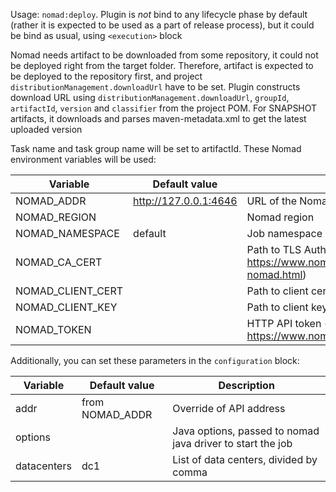 Usage: `nomad:deploy`. Plugin is *not* bind to any lifecycle phase by default (rather it is expected to be used as a part of release process), but it could be bind as usual, using `<execution>` block 

Nomad needs artifact to be downloaded from some repository, it could not be deployed right from the target folder. 
Therefore, artifact is expected to be deployed to the repository first, and project `distributionManagement.downloadUrl` have to be set.
Plugin constructs download URL using `distributionManagement.downloadUrl`, `groupId`, `artifactId`, `version` and `classifier` from the project POM. 
For SNAPSHOT artifacts, it downloads and parses maven-metadata.xml to get the latest uploaded version 

Task name and task group name will be set to artifactId. These Nomad environment variables will be used:

Variable         | Default value         | Description
-----------------|-----------------------|-----------------------------------------------
NOMAD_ADDR       | http://127.0.0.1:4646 | URL of the Nomad HTTP API
NOMAD_REGION     |                       | Nomad region  
NOMAD_NAMESPACE  | default               | Job namespace
NOMAD_CA_CERT    |                       | Path to TLS Authority certificate file (see https://www.nomadproject.io/guides/security/securing-nomad.html) 
NOMAD_CLIENT_CERT|                       | Path to client certificate file
NOMAD_CLIENT_KEY |                       | Path to client key file
NOMAD_TOKEN      |                       | HTTP API token (see https://www.nomadproject.io/guides/security/acl.html)
  
Additionally, you can set these parameters in the `configuration` block:

Variable         | Default value         | Description
-----------------|-----------------------|-----------------------------------------------
addr             | from NOMAD_ADDR       | Override of API address
options          |                       | Java options, passed to nomad java driver to start the job
datacenters      | dc1                   | List of data centers, divided by comma